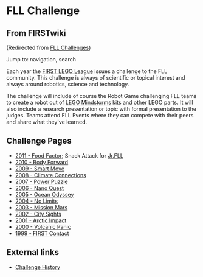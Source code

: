 # FLL Challenge

## From FIRSTwiki

(Redirected from [FLL Challenges](/index.php?title=FLL_Challenges&redirect=no "FLL Challenges"))

Jump to: navigation, search

Each year the [FIRST LEGO League](FIRST_LEGO_League "FIRST LEGO
League") issues a challenge to the FLL community. This challenge is always of scientific or topical interest and always around robotics, science and technology.

The challenge will include of course the Robot Game challenging FLL teams to create a robot out of [LEGO Mindstorms](LEGO_Mindstorms "LEGO
Mindstorms") kits and other LEGO parts. It will also include a research presentation or topic with formal presentation to the judges. Teams attend FLL Events where they can compete with their peers and share what they've learned.

## Challenge Pages

- [2011 - Food Factor](/index.php?title=Food_Factor&action=edit "Food Factor"); Snack Attack for [Jr.FLL](/index.php?title=Jr.FLL&action=edit "Jr.FLL")
- [2010 - Body Forward](Body_Forward "Body Forward")
- [2009 - Smart Move](/index.php?title=Smart_Move&action=edit "Smart Move")
- [2008 - Climate Connections](/index.php?title=Climate_Connections&action=edit "Climate Connections")
- [2007 - Power Puzzle](Power_Puzzle "Power Puzzle")
- [2006 - Nano Quest](Nano_Quest "Nano Quest")
- [2005 - Ocean Odyssey](Ocean_Odyssey "Ocean Odyssey")
- [2004 - No Limits](No_Limits "No Limits")
- [2003 - Mission Mars](Mission_Mars "Mission Mars")
- [2002 - City Sights](City_Sights "City Sights")
- [2001 - Arctic Impact](Arctic_Impact "Arctic Impact")
- [2000 - Volcanic Panic](Volcanic_Panic "Volcanic Panic")
- [1999 - FIRST Contact](FIRST_Contact "FIRST Contact")

## External links

- [Challenge History](http://www.firstlegoleague.org/default.aspx?pid=470 "http://www.firstlegoleague.org/default.aspx?pid=470")
